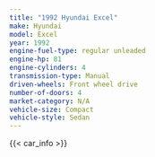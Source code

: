 ```yaml
---
title: "1992 Hyundai Excel"
make: Hyundai
model: Excel
year: 1992
engine-fuel-type: regular unleaded
engine-hp: 81
engine-cylinders: 4
transmission-type: Manual
driven-wheels: Front wheel drive
number-of-doors: 4
market-category: N/A
vehicle-size: Compact
vehicle-style: Sedan
---
```


{{< car_info >}}
